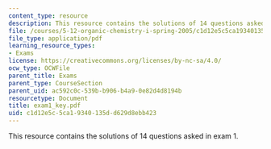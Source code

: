 ```yaml
---
content_type: resource
description: This resource contains the solutions of 14 questions asked in exam 1.
file: /courses/5-12-organic-chemistry-i-spring-2005/c1d12e5c5ca19340135dd629d8ebb423_exam1_key.pdf
file_type: application/pdf
learning_resource_types:
- Exams
license: https://creativecommons.org/licenses/by-nc-sa/4.0/
ocw_type: OCWFile
parent_title: Exams
parent_type: CourseSection
parent_uid: ac592c0c-539b-b906-b4a9-0e82d4d8194b
resourcetype: Document
title: exam1_key.pdf
uid: c1d12e5c-5ca1-9340-135d-d629d8ebb423
---
```

This resource contains the solutions of 14 questions asked in exam 1.